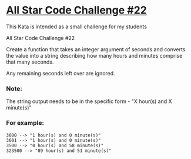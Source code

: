 # [All Star Code Challenge #22](https://www.codewars.com/kata/5865cff66b5699883f0001aa) #

This Kata is intended as a small challenge for my students

All Star Code Challenge #22

Create a function that takes an integer argument of seconds and converts the value into a string describing how many hours and minutes comprise that many seconds.

Any remaining seconds left over are ignored.

### Note: ###

The string output needs to be in the specific form - "X hour(s) and X minute(s)"

### For example: ###

    3600 --> "1 hour(s) and 0 minute(s)"
    3601 --> "1 hour(s) and 0 minute(s)"
    3500 --> "0 hour(s) and 58 minute(s)"
    323500 --> "89 hour(s) and 51 minute(s)"
